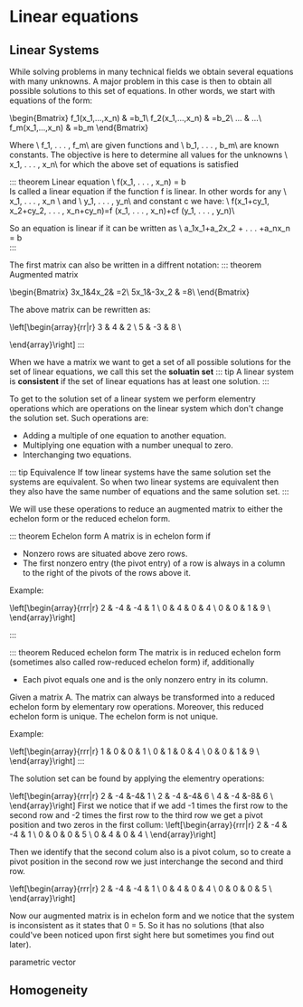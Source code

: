 # Linear equations

## Linear Systems

While solving problems in many technical fields we obtain several equations
with many unknowns. A major problem in this case is then to obtain all
possible solutions to this set of equations. In other words, we start with
equations of the form:

\begin{Bmatrix}
f_1(x_1,...,x_n) & =b_1\\
f_2(x_1,...,x_n) & =b_2\\
... & ...\\
f_m(x_1,...,x_n) & =b_m
\end{Bmatrix}

Where \ f_1, . . . , f_m\ are given functions and \ b_1, . . . , b_m\ are known constants. The objective is here to determine all values for the unknowns \ x_1, . . . , x_n\ for which the above set of equations is satisfied

::: theorem Linear equation
\ f(x_1, . . . , x_n) = b\
Is called a linear equation if the function f is linear. In other words for any \ x_1, . . . , x_n \ and \ y_1, . . . , y_n\ and constant c we have:
\ f(x_1+cy_1, x_2+cy_2, . . . , x_n+cy_n)=f (x_1, . . . , x_n)+cf (y_1, . . . , y_n)\

So an equation is linear if it can be written as \ a_1x_1+a_2x_2 + . . . +a_nx_n = b\
:::

The first matrix can also be written in a diffrent notation:
::: theorem Augmented matrix

\begin{Bmatrix}
3x_1&4x_2& =2\\
5x_1&-3x_2 & =8\\
\end{Bmatrix}

The above matrix can be rewritten as:

\left[\begin{array}{rr|r}
3 & 4 & 2 \\
5 & -3 & 8 \\

\end{array}\right]
:::

When we have a matrix we want to get a set of all possible solutions for the set of linear equations, we call this set the **soluatin set**
::: tip
A linear system is **consistent** if the set of linear equations has at least one solution.
:::

To get to the solution set of a linear system we perform elementry operations which are operations on the linear system which don't change the solution set. Such operations are:

- Adding a multiple of one equation to another equation.
- Multiplying one equation with a number unequal to zero.
- Interchanging two equations.

::: tip Equivalence
If tow linear systems have the same solution set the systems are equivalent. So when two linear systems are equivalent then they also have the same number of equations and the same solution set.
:::

We will use these operations to reduce an augmented matrix to either the echelon form or the reduced echelon form.

::: theorem Echelon form
A matrix is in echelon form if
- Nonzero rows are situated above zero rows.
- The first nonzero entry (the pivot entry) of a row is always in a column to the right of the pivots of the rows above it.

Example:

\left[\begin{array}{rrr|r}
2 & -4 & -4 & 1 \\
0 & 4 & 0 & 4 \\
0 & 0 & 1 & 9 \\
\end{array}\right]

:::

::: theorem Reduced echelon form
The matrix is in reduced echelon form (sometimes also called row-reduced echelon form) if, additionally

- Each pivot equals one and is the only nonzero entry in its column.

Given a matrix A. The matrix can always be transformed into a reduced echelon form by elementary row operations. Moreover, this reduced echelon form is unique. The echelon form is not unique.

Example:

\left[\begin{array}{rrr|r}
1 & 0 & 0 & 1 \\
0 & 1 & 0 & 4 \\
0 & 0 & 1 & 9 \\
\end{array}\right]
  :::

The solution set can be found by applying the elementry operations:

\left[\begin{array}{rrr|r}
2 & -4 &-4& 1 \\
2 & -4 &-4& 6 \\
4 & -4 &-8& 6 \\
\end{array}\right]
First we notice that if we add -1 times the first row to the second row and -2 times the first row to the third row we get a pivot position and two zeros in the first collum:
\left[\begin{array}{rrr|r}
2 & -4 & -4 & 1 \\
0 & 0 & 0 & 5 \\
0 & 4 & 0 & 4 \\
\end{array}\right]

Then we identify that the second colum also is a pivot colum, so to create a pivot position in the second row we just interchange the second and third row.

\left[\begin{array}{rrr|r}
2 & -4 & -4 & 1 \\
0 & 4 & 0 & 4 \\
0 & 0 & 0 & 5 \\
\end{array}\right]

Now our augmented matrix is in echelon form and we notice that the system is inconsistent as it states that 0 = 5. So it has no solutions (that also could've been noticed upon first sight here but sometimes you find out later).



parametric
vector

## Homogeneity
